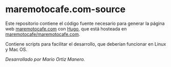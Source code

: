 # maremotocafe.com-source
Este repositorio contiene el código fuente necesario para generar la página web [maremotocafe.com](http://maremotocafe.com) con [Hugo](https://gohugo.io/), que está hosteada en [maremotocafe/maremotocafe.com](https://github.com/maremotocafe/maremotocafe.com).

Contiene scripts para facilitar el desarrollo, que deberían funcionar en Linux y Mac OS.

*Desarrollado por Mario Ortiz Manero.*
